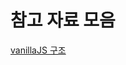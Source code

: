 # 참고 자료 모음

[vanillaJS 구조](https://velog.io/@bmpark/Vanilla-JS-About-Me-%ED%94%84%EB%A1%9C%EC%A0%9D%ED%8A%B8-SPA-%EA%B5%AC%EC%A1%B0-%EB%A7%8C%EB%93%A4%EA%B8%B0)
